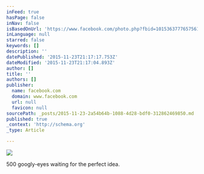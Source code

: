 ```yaml
---
inFeed: true
hasPage: false
inNav: false
isBasedOnUrl: 'https://www.facebook.com/photo.php?fbid=10153637776575619&set=pb.564030618.-2207520000.1448313288.&type=3&theater'
inLanguage: null
starred: false
keywords: []
description: ''
datePublished: '2015-11-23T21:17:17.753Z'
dateModified: '2015-11-23T21:17:04.893Z'
author: []
title: ''
authors: []
publisher:
  name: facebook.com
  domain: www.facebook.com
  url: null
  favicon: null
sourcePath: _posts/2015-11-23-2a54b64b-1088-4d28-bdf0-312862469850.md
published: true
_context: 'http://schema.org'
_type: Article

---
```

![](https://scontent-arn2-1.xx.fbcdn.net/hphotos-xpt1/v/t1.0-9/12122787_10153637776575619_6702600389351678734_n.jpg?oh=d9e60faf3a8cd7e42292c2431d1ebea3&oe=56E6C17E)

500 googly-eyes waiting for the perfect idea.